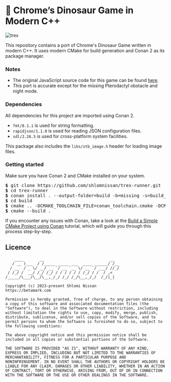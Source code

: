 # 🦖 Chrome’s Dinosaur Game in Modern C++

![trex](https://user-images.githubusercontent.com/3165988/120908452-565aa900-c61f-11eb-849c-7f56629657c0.gif)

This repository contains a port of Chrome's Dinosaur Game written in modern C++. It uses modern CMake for build generation and Conan 2 as its package manager.

### Notes
- The original JavaScript source code for this game can be found [here](https://source.chromium.org/chromium/chromium/src/+/master:components/neterror/resources/offline.js).
- This port is accurate except for the missing Pterodactyl obstacle and night mode.

### Dependencies
All dependencies for this project are imported using Conan 2.
- `fmt/8.1.1` is used for string formatting.
- `rapidjson/1.1.0` is used for reading JSON configuration files.
- `sdl/2.26.5` is used for cross-platform system facilities.

This package also includes the `libs/stb_image.h` header for loading image files.

### Getting started
Make sure you have Conan 2 and CMake installed on your system.
<pre>
<b>$</b> git clone https://github.com/shlomnissan/trex-runner.git
<b>$</b> cd trex-runner
<b>$</b> conan install . --output-folder=build -b=missing -s=build_type=Debug
<b>$</b> cd build
<b>$</b> cmake .. -DCMAKE_TOOLCHAIN_FILE=conan_toolchain.cmake -DCMAKE_BUILD_TYPE=Debug
<b>$</b> cmake --build .
</pre>

If you encounter any issues with Conan, take a look at the [Build a Simple CMake Project using Conan](https://docs.conan.io/2/tutorial/consuming_packages/build_simple_cmake_project.html) tutorial, which will guide you through this process step-by-step.

## Licence

```
    ____       __                             __  
   / __ )___  / /_____ _____ ___  ____ ______/ /__
  / __  / _ \/ __/ __ `/ __ `__ \/ __ `/ ___/ //_/
 / /_/ /  __/ /_/ /_/ / / / / / / /_/ / /  / ,<   
/_____/\___/\__/\__,_/_/ /_/ /_/\__,_/_/  /_/|_|  
                                                  
Copyright (c) 2023-present Shlomi Nissan
https://betamark.com

Permission is hereby granted, free of charge, to any person obtaining
a copy of this software and associated documentation files (the
"Software"), to deal in the Software without restriction, including
without limitation the rights to use, copy, modify, merge, publish,
distribute, sublicense, and/or sell copies of the Software, and to
permit persons to whom the Software is furnished to do so, subject to
the following conditions:

The above copyright notice and this permission notice shall be
included in all copies or substantial portions of the Software.

THE SOFTWARE IS PROVIDED "AS IS", WITHOUT WARRANTY OF ANY KIND,
EXPRESS OR IMPLIED, INCLUDING BUT NOT LIMITED TO THE WARRANTIES OF
MERCHANTABILITY, FITNESS FOR A PARTICULAR PURPOSE AND
NONINFRINGEMENT. IN NO EVENT SHALL THE AUTHORS OR COPYRIGHT HOLDERS BE
LIABLE FOR ANY CLAIM, DAMAGES OR OTHER LIABILITY, WHETHER IN AN ACTION
OF CONTRACT, TORT OR OTHERWISE, ARISING FROM, OUT OF OR IN CONNECTION
WITH THE SOFTWARE OR THE USE OR OTHER DEALINGS IN THE SOFTWARE.
```
